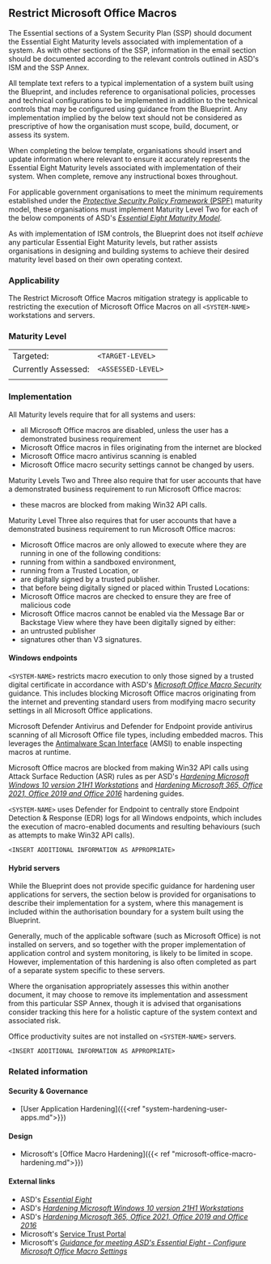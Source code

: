Restrict Microsoft Office Macros
---

The Essential sections of a System Security Plan (SSP) should document the Essential Eight Maturity levels associated with implementation of a system. As with other sections of the SSP, information in the email section should be documented according to the relevant controls outlined in ASD's ISM and the SSP Annex. 

All template text refers to a typical implementation of a system built using the Blueprint, and includes reference to organisational policies, processes and technical configurations to be implemented in addition to the technical controls that may be configured using guidance from the Blueprint. Any implementation implied by the below text should not be considered as prescriptive of how the organisation must scope, build, document, or assess its system.

When completing the below template, organisations should insert and update information where relevant to ensure it accurately represents the Essential Eight Maturity levels associated with implementation of their system. When complete, remove any instructional boxes throughout. 

For applicable government organisations to meet the minimum requirements established under the [*Protective Security Policy Framework* (PSPF)](https://www.protectivesecurity.gov.au/publications-library/policy-10-safeguarding-data-cyber-threats) maturity model, these organisations must implement Maturity Level Two for each of the below components of ASD's [*Essential Eight Maturity Model*](https://www.cyber.gov.au/resources-business-and-government/essential-cyber-security/essential-eight).

As with implementation of ISM controls, the Blueprint does not itself *achieve* any particular Essential Eight Maturity levels, but rather assists organisations in designing and building systems to achieve their desired maturity level based on their own operating context.

### Applicability

The Restrict Microsoft Office Macros mitigation strategy is applicable to restricting the execution of Microsoft Office Macros on all `<SYSTEM-NAME>` workstations and servers.

### Maturity Level

|                     |                    |
| :------------------ | ------------------ |
| Targeted:           | `<TARGET-LEVEL>`   |
| Currently Assessed: | `<ASSESSED-LEVEL>` |
|                     |                    |

### Implementation

All Maturity levels require that for all systems and users:
* all Microsoft Office macros are disabled, unless the user has a demonstrated business requirement
* Microsoft Office macros in files originating from the internet are blocked
* Microsoft Office macro antivirus scanning is enabled
* Microsoft Office macro security settings cannot be changed by users.

Maturity Levels Two and Three also require that for user accounts that have a demonstrated business requirement to run Microsoft Office macros:
* these macros are blocked from making Win32 API calls.

Maturity Level Three also requires that for user accounts that have a demonstrated business requirement to run Microsoft Office macros:
* Microsoft Office macros are only allowed to execute where they are running in one of the following conditions:
* running from within a sandboxed environment, 
* running from a Trusted Location, or
* are digitally signed by a trusted publisher.
* that before being digitally signed or placed within Trusted Locations:
* Microsoft Office macros are checked to ensure they are free of malicious code
* Microsoft Office macros cannot be enabled via the Message Bar or Backstage View where they have been digitally signed by either:
* an untrusted publisher
* signatures other than V3 signatures.

#### Windows endpoints

`<SYSTEM-NAME>` restricts macro execution to only those signed by a trusted digital certificate in accordance with ASD's [*Microsoft Office Macro Security*](https://www.cyber.gov.au/resources-business-and-government/maintaining-devices-and-systems/system-hardening-and-administration/system-hardening/restricting-microsoft-office-macros) guidance. This includes blocking Microsoft Office macros originating from the internet and preventing standard users from modifying macro security settings in all Microsoft Office applications.

Microsoft Defender Antivirus and Defender for Endpoint provide antivirus scanning of all Microsoft Office file types, including embedded macros. This leverages the [Antimalware Scan Interface](https://www.microsoft.com/security/blog/2018/09/12/office-vba-amsi-parting-the-veil-on-malicious-macros/) (AMSI) to enable inspecting macros at runtime.

Microsoft Office macros are blocked from making Win32 API calls using Attack Surface Reduction (ASR) rules as per ASD's [*Hardening Microsoft Windows 10 version 21H1 Workstations*](https://www.cyber.gov.au/resources-business-and-government/maintaining-devices-and-systems/system-hardening-and-administration/system-hardening/hardening-microsoft-windows-10-version-21h1-workstations) and [*Hardening Microsoft 365, Office 2021, Office 2019 and Office 2016*](https://www.cyber.gov.au/resources-business-and-government/maintaining-devices-and-systems/system-hardening-and-administration/system-hardening/hardening-microsoft-365-office-2021-office-2019-and-office-2016) hardening guides.

`<SYSTEM-NAME>` uses Defender for Endpoint to centrally store Endpoint Detection & Response (EDR) logs for all Windows endpoints, which includes the execution of macro-enabled documents and resulting behaviours (such as attempts to make Win32 API calls).


`<INSERT ADDITIONAL INFORMATION AS APPROPRIATE>`

#### Hybrid servers

While the Blueprint does not provide specific guidance for hardening user applications for servers, the section below is provided for organisations to describe their implementation for a system, where this management is included within the authorisation boundary for a system built using the Blueprint.

Generally, much of the applicable software (such as Microsoft Office) is not installed on servers, and so together with the proper implementation of application control and system monitoring, is likely to be limited in scope. However, implementation of this hardening is also often completed as part of a separate system specific to these servers.

Where the organisation appropriately assesses this within another document, it may choose to remove its implementation and assessment from this particular SSP Annex, though it is advised that organisations consider tracking this here for a holistic capture of the system context and associated risk.

Office productivity suites are not installed on `<SYSTEM-NAME>` servers.

`<INSERT ADDITIONAL INFORMATION AS APPROPRIATE>`

### Related information

#### Security & Governance

* [User Application Hardening]({{<ref "system-hardening-user-apps.md">}})

#### Design

* Microsoft's [Office Macro Hardening]({{< ref "microsoft-office-macro-hardening.md">}})

#### External links

* ASD's [*Essential Eight*](https://www.cyber.gov.au/resources-business-and-government/essential-cyber-security/essential-eight)
* ASD's [*Hardening Microsoft Windows 10 version 21H1 Workstations*](https://www.cyber.gov.au/resources-business-and-government/maintaining-devices-and-systems/system-hardening-and-administration/system-hardening/hardening-microsoft-windows-10-version-21h1-workstations)
* ASD's [*Hardening Microsoft 365, Office 2021, Office 2019 and Office 2016*](https://www.cyber.gov.au/resources-business-and-government/maintaining-devices-and-systems/system-hardening-and-administration/system-hardening/hardening-microsoft-365-office-2021-office-2019-and-office-2016)
* Microsoft's [Service Trust Portal](https://servicetrust.microsoft.com/)
* Microsoft's [*Guidance for meeting ASD's Essential Eight - Configure Microsoft Office Macro Settings*](https://learn.microsoft.com/compliance/essential-eight/e8-macro)
